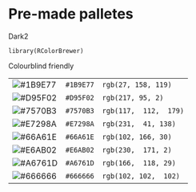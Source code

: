 # Pre-made palletes

Dark2

`library(RColorBrewer)`

Colourblind friendly

||||
|---|---|---|
|![#1B9E77](https://via.placeholder.com/15/1B9E77/000000?text=+)| `#1B9E77`| `rgb(27, 158, 119)`|
|![#D95F02](https://via.placeholder.com/15/D95F02/000000?text=+)| `#D95F02`| `rgb(217, 95, 2)`|
|![#7570B3](https://via.placeholder.com/15/7570B3/000000?text=+)| `#7570B3`| `rgb(117,  112,  179)`|
|![#E7298A](https://via.placeholder.com/15/E7298A/000000?text=+)| `#E7298A`|`rgb(231,  41, 138)`|
|![#66A61E](https://via.placeholder.com/15/66A61E/000000?text=+)| `#66A61E`|`rgb(102, 166, 30)`|
|![#E6AB02](https://via.placeholder.com/15/984EA3/000000?text=+)| `#E6AB02`| `rgb(230,  171, 2)`|
|![#A6761D](https://via.placeholder.com/15/A6761D/000000?text=+)| `#A6761D`| `rgb(166,  118, 29)`|
|![#666666](https://via.placeholder.com/15/666666/000000?text=+)| `#666666` |`rgb(102, 102,  102)`|

